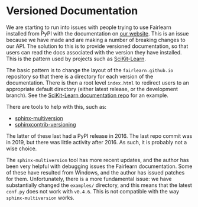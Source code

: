 # Versioned Documentation

We are starting to run into issues with people trying to use Fairlearn installed from PyPI with the documentation on [our website](https://fairlearn.github.io/).
This is an issue because we have made and are making a number of breaking changes to our API.
The solution to this is to provide versioned documentation, so that users can read the docs associated with the version they have installed.
This is the pattern used by projects such as [SciKit-Learn](https://scikit-learn.org).

The basic pattern is to change the layout of the `fairlearn.github.io` repository so that there is a directory for each version of the documentation.
There is then a root level `index.html` to redirect users to an appropriate default directory (either latest release, or the development branch).
See the [SciKit-Learn documentation repo](https://github.com/scikit-learn/scikit-learn.github.io) for an example.

There are tools to help with this, such as:
- [sphinx-multiversion](https://pypi.org/project/sphinx-multiversion/)
- [sphinxcontrib-versioning](https://pypi.org/project/sphinxcontrib-versioning/)

The latter of these last had a PyPI release in 2016. The last repo commit was in 2019, but there was little activity after 2016.
As such, it is probably not a wise choice.

The `sphinx-multiversion` tool has more recent updates, and the author has been very helpful with debugging issues the Fairlearn documentation.
Some of these have resulted from Windows, and the author has issued patches for them.
Unfortunately, there is a more fundamental issue: we have substantially changed the `examples/` directory, and this means that the latest `conf.py` does not work with `v0.4.6`.
This is not compatible with the way `sphinx-multiversion` works.